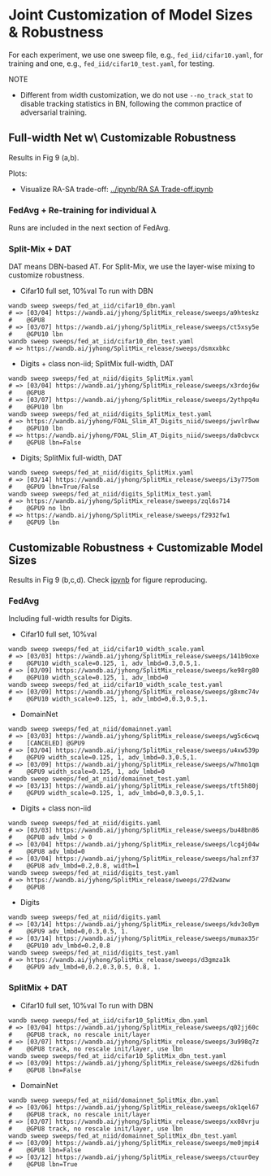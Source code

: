 Joint Customization of Model Sizes & Robustness
===============================================

For each experiment, we use one sweep file, e.g., `fed_iid/cifar10.yaml`, for training and one,
e.g., `fed_iid/cifar10_test.yaml`, for testing.

NOTE
* Different from width customization, we do not use `--no_track_stat` to disable tracking 
statistics in BN, following the common practice of adversarial training.

## Full-width Net w\ Customizable Robustness

Results in Fig 9 (a,b).

Plots:
* Visualize RA-SA trade-off: [../ipynb/RA SA Trade-off.ipynb](../ipynb/RA%20SA%20Trade-off.ipynb)

### FedAvg + Re-training for individual $\lambda$

Runs are included in the next section of FedAvg.

### Split-Mix + DAT

DAT means DBN-based AT. For Split-Mix, we use the layer-wise mixing to customize robustness.

* Cifar10 full set, 10%val To run with DBN 
```shell
wandb sweep sweeps/fed_at_iid/cifar10_dbn.yaml
# => [03/04] https://wandb.ai/jyhong/SplitMix_release/sweeps/a9hteskz
#    @GPU8
# => [03/07] https://wandb.ai/jyhong/SplitMix_release/sweeps/ct5xsy5e
#    @GPU10 lbn
wandb sweep sweeps/fed_at_iid/cifar10_dbn_test.yaml
# => https://wandb.ai/jyhong/SplitMix_release/sweeps/dsmxxbkc
```
* Digits + class non-iid; SplitMix full-width, DAT
```shell
wandb sweep sweeps/fed_at_niid/digits_SplitMix.yaml
# => [03/04] https://wandb.ai/jyhong/SplitMix_release/sweeps/x3rdoj6w
#    @GPU8
# => [03/07] https://wandb.ai/jyhong/SplitMix_release/sweeps/2ythpq4u
#    @GPU10 lbn
wandb sweep sweeps/fed_at_niid/digits_SplitMix_test.yaml
# => https://wandb.ai/jyhong/FOAL_Slim_AT_Digits_niid/sweeps/jwvlr8ww
#    @GPU10 lbn
# => https://wandb.ai/jyhong/FOAL_Slim_AT_Digits_niid/sweeps/da0cbvcx
#    @GPU8 lbn=False
```
* Digits; SplitMix full-width, DAT
```shell
wandb sweep sweeps/fed_at_niid/digits_SplitMix.yaml
# => [03/14] https://wandb.ai/jyhong/SplitMix_release/sweeps/i3y775om
#    @GPU9 lbn=True/False
wandb sweep sweeps/fed_at_niid/digits_SplitMix_test.yaml
# => https://wandb.ai/jyhong/SplitMix_release/sweeps/zql6s714
#    @GPU9 no lbn
# => https://wandb.ai/jyhong/SplitMix_release/sweeps/f2932fw1
#    @GPU9 lbn
```

## Customizable Robustness + Customizable Model Sizes

Results in Fig 9 (b,c,d). Check [ipynb](../ipynb/Joint%20customization.ipynb) for figure reproducing.

### FedAvg

Including full-width results for Digits.

* Cifar10 full set, 10%val
```shell
wandb sweep sweeps/fed_at_iid/cifar10_width_scale.yaml
# => [03/03] https://wandb.ai/jyhong/SplitMix_release/sweeps/141b9oxe
#    @GPU10 width_scale=0.125, 1, adv_lmbd=0.3,0.5,1.
# => [03/09] https://wandb.ai/jyhong/SplitMix_release/sweeps/ke98rg80
#    @GPU10 width_scale=0.125, 1, adv_lmbd=0
wandb sweep sweeps/fed_at_iid/cifar10_width_scale_test.yaml
# => [03/09] https://wandb.ai/jyhong/SplitMix_release/sweeps/g8xmc74v
#    @GPU10 width_scale=0.125, 1, adv_lmbd=0,0.3,0.5,1.
```
* DomainNet
```shell
wandb sweep sweeps/fed_at_niid/domainnet.yaml
# => [03/03] https://wandb.ai/jyhong/SplitMix_release/sweeps/wg5c6cwq
#    [CANCELED] @GPU9
# => [03/04] https://wandb.ai/jyhong/SplitMix_release/sweeps/u4xw539p
#    @GPU9 width_scale=0.125, 1, adv_lmbd=0.3,0.5,1.
# => [03/09] https://wandb.ai/jyhong/SplitMix_release/sweeps/w7hmo1qm
#    @GPU9 width_scale=0.125, 1, adv_lmbd=0
wandb sweep sweeps/fed_at_niid/domainnet_test.yaml
# => [03/13] https://wandb.ai/jyhong/SplitMix_release/sweeps/tft5h80j
#    @GPU9 width_scale=0.125, 1, adv_lmbd=0,0.3,0.5,1.
```
* Digits + class non-iid
```shell
wandb sweep sweeps/fed_at_niid/digits.yaml
# => [03/03] https://wandb.ai/jyhong/SplitMix_release/sweeps/bu48bn86
#    @GPU8 adv_lmbd > 0
# => [03/04] https://wandb.ai/jyhong/SplitMix_release/sweeps/lcg4j04w
#    @GPU8 adv_lmbd=0
# => [03/04] https://wandb.ai/jyhong/SplitMix_release/sweeps/halznf37
#    @GPU8 adv_lmbd=0.2,0.8, width=1
wandb sweep sweeps/fed_at_niid/digits_test.yaml
# => https://wandb.ai/jyhong/SplitMix_release/sweeps/27d2wanw
#    @GPU8
```
* Digits
```shell
wandb sweep sweeps/fed_at_niid/digits.yaml
# => [03/14] https://wandb.ai/jyhong/SplitMix_release/sweeps/kdv3o8ym
#    @GPU9 adv_lmbd=0,0.3,0.5, 1.
# => [03/14] https://wandb.ai/jyhong/SplitMix_release/sweeps/mumax35r
#    @GPU10 adv_lmbd=0.2,0.8
wandb sweep sweeps/fed_at_niid/digits_test.yaml
# => https://wandb.ai/jyhong/SplitMix_release/sweeps/d3gmza1k
#    @GPU9 adv_lmbd=0,0.2,0.3,0.5, 0.8, 1.
```


### SplitMix + DAT

* Cifar10 full set, 10%val To run with DBN 
```shell
wandb sweep sweeps/fed_at_iid/cifar10_SplitMix_dbn.yaml
# => [03/04] https://wandb.ai/jyhong/SplitMix_release/sweeps/q02jj60c
#    @GPU8 track, no rescale init/layer
# => [03/07] https://wandb.ai/jyhong/SplitMix_release/sweeps/3u998q7z
#    @GPU8 track, no rescale init/layer, use lbn
wandb sweep sweeps/fed_at_iid/cifar10_SplitMix_dbn_test.yaml
# => [03/09] https://wandb.ai/jyhong/SplitMix_release/sweeps/d26ifudn
#    @GPU8 lbn=False
```
* DomainNet
```shell
wandb sweep sweeps/fed_at_niid/domainnet_SplitMix_dbn.yaml
# => [03/06] https://wandb.ai/jyhong/SplitMix_release/sweeps/ok1qel67
#    @GPU8 track, no rescale init/layer
# => [03/07] https://wandb.ai/jyhong/SplitMix_release/sweeps/xx08vrju
#    @GPU8 track, no rescale init/layer, use lbn
wandb sweep sweeps/fed_at_niid/domainnet_SplitMix_dbn_test.yaml
# => [03/09] https://wandb.ai/jyhong/SplitMix_release/sweeps/me0jmpi4
#    @GPU8 lbn=False
# => [03/12] https://wandb.ai/jyhong/SplitMix_release/sweeps/ctuur0ey
#    @GPU8 lbn=True
```